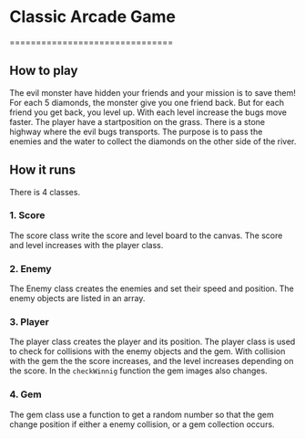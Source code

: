 # Classic Arcade Game 
===============================

## How to play 
The evil monster have hidden your friends and your mission is to save them! 
For each 5 diamonds, the monster give you one friend back. But for each friend you get back, you level up. With each level increase the bugs move faster. 
The player have a startposition on the grass. There is a stone highway where the evil bugs transports. The purpose is to pass the enemies and the water to collect the diamonds on the other side of the river. 

## How it runs
There is 4 classes. 
### 1. Score 
The score class write the score and level board to the canvas. The score and level increases with the player class. 
### 2. Enemy 
The Enemy class creates the enemies and set their speed and position. The enemy objects are listed in an array.  
### 3. Player 
The player class creates the player and its position. The player class is used to check for collisions with the enemy objects and the gem. With collision with the gem the the score increases, and the level increases depending on the score. 
In the `checkWinnig` function the gem images also changes.  
### 4. Gem
The gem class use a function to get a random number so that the gem change position if either a enemy collision, or a gem collection occurs. 

   

